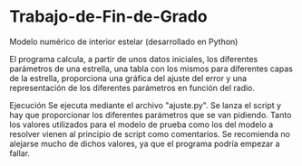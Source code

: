 # Trabajo-de-Fin-de-Grado
Modelo numérico de interior estelar (desarrollado en Python)

El programa calcula, a partir de unos datos iniciales, los diferentes parámetros de una estrella, una tabla con los mismos para diferentes capas de la estrella, proporciona una gráfica del ajuste del error y una representación de los diferentes parámetros en función del radio.

Ejecución
Se ejecuta mediante el archivo "ajuste.py". Se lanza el script y hay que proporcionar los diferentes parámetros que se van pidiendo.
Tanto los valores utilizados para el modelo de prueba como los del modelo a resolver vienen al principio de script como comentarios. Se recomienda no alejarse mucho de dichos valores, ya que el programa podría empezar a fallar.
